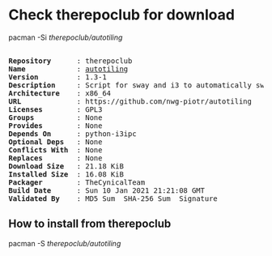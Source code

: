 # Check therepoclub for download

        
pacman -Si *therepoclub/autotiling*

<div class="highlight"><pre class="highlight"><text>
<b>Repository</b>      : therepoclub
<b>Name</b>            : <a href='../../x86_64/autotiling-1.3-1-x86_64.pkg.tar.zst'>autotiling</a>
<b>Version</b>         : 1.3-1
<b>Description</b>     : Script for sway and i3 to automatically switch the horizontal / vertical window split orientation
<b>Architecture</b>    : x86_64
<b>URL</b>             : https://github.com/nwg-piotr/autotiling
<b>Licenses</b>        : GPL3
<b>Groups</b>          : None
<b>Provides</b>        : None
<b>Depends On</b>      : python-i3ipc
<b>Optional Deps</b>   : None
<b>Conflicts With</b>  : None
<b>Replaces</b>        : None
<b>Download Size</b>   : 21.18 KiB
<b>Installed Size</b>  : 16.08 KiB
<b>Packager</b>        : TheCynicalTeam <wayne6324@gmail.com>
<b>Build Date</b>      : Sun 10 Jan 2021 21:21:08 GMT
<b>Validated By</b>    : MD5 Sum  SHA-256 Sum  Signature
</text></pre></div>

## How to install from therepoclub

        
pacman -S *therepoclub/autotiling*
